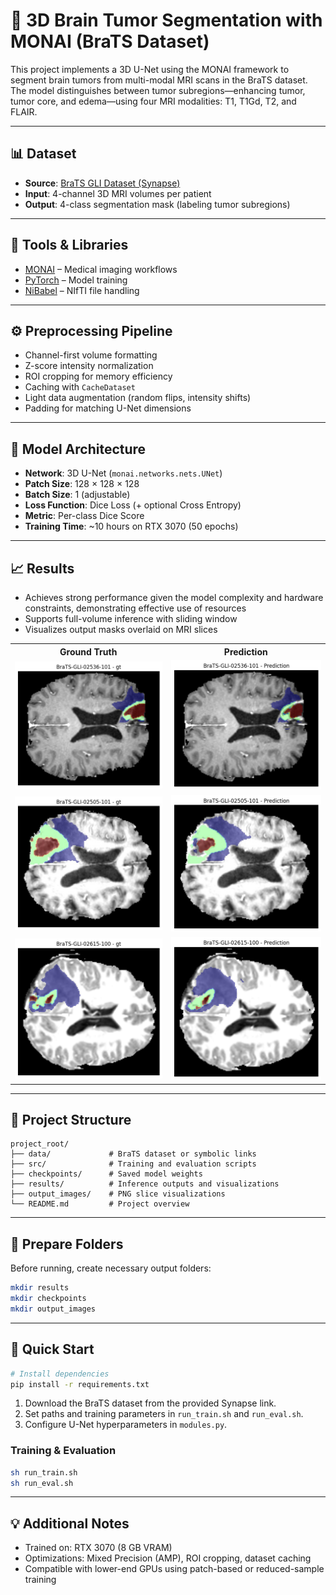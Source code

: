 # 🧠 3D Brain Tumor Segmentation with MONAI (BraTS Dataset)

This project implements a 3D U-Net using the MONAI framework to segment brain tumors from multi-modal MRI scans in the BraTS dataset. The model distinguishes between tumor subregions—enhancing tumor, tumor core, and edema—using four MRI modalities: T1, T1Gd, T2, and FLAIR.

---

## 📊 Dataset

- **Source**: [BraTS GLI Dataset (Synapse)](https://www.synapse.org/Synapse:syn53708249/wiki/627759)
- **Input**: 4-channel 3D MRI volumes per patient
- **Output**: 4-class segmentation mask (labeling tumor subregions)

---

## 🧰 Tools & Libraries

- [MONAI](https://monai.io/) – Medical imaging workflows
- [PyTorch](https://pytorch.org/) – Model training
- [NiBabel](https://nipy.org/nibabel/) – NIfTI file handling

---

## ⚙️ Preprocessing Pipeline

- Channel-first volume formatting
- Z-score intensity normalization
- ROI cropping for memory efficiency
- Caching with `CacheDataset`
- Light data augmentation (random flips, intensity shifts)
- Padding for matching U-Net dimensions

---

## 🧠 Model Architecture

- **Network**: 3D U-Net (`monai.networks.nets.UNet`)
- **Patch Size**: 128 × 128 × 128
- **Batch Size**: 1 (adjustable)
- **Loss Function**: Dice Loss (+ optional Cross Entropy)
- **Metric**: Per-class Dice Score
- **Training Time**: ~10 hours on RTX 3070 (50 epochs)

---

## 📈 Results

- Achieves strong performance given the model complexity and hardware constraints, demonstrating effective use of resources
- Supports full-volume inference with sliding window
- Visualizes output masks overlaid on MRI slices
<div align="center">
<table>
  <tr>
    <th style="text-align: center;">Ground Truth</th>
    <th style="text-align: center;">Prediction</th>
  </tr>
  <tr>
    <td><img src="sample_output/BraTS-GLI-02536-101_gt.png" width="300px" /></td>
    <td><img src="sample_output/BraTS-GLI-02536-101_pred.png" width="300px" /></td>
  </tr>
  <tr>
    <td><img src="sample_output/BraTS-GLI-02505-101_gt.png" width="300px" /></td>
    <td><img src="sample_output/BraTS-GLI-02505-101_pred.png" width="300px" /></td>
  </tr>
  <tr>
    <td><img src="sample_output/BraTS-GLI-02615-100_gt.png" width="300px" /></td>
    <td><img src="sample_output/BraTS-GLI-02615-100_pred.png" width="300px" /></td>
  </tr>
</table>
</div>


---

## 📁 Project Structure

```
project_root/
├── data/             # BraTS dataset or symbolic links
├── src/              # Training and evaluation scripts
├── checkpoints/      # Saved model weights
├── results/          # Inference outputs and visualizations
├── output_images/    # PNG slice visualizations
└── README.md         # Project overview
```

---

## 📁 Prepare Folders

Before running, create necessary output folders:

```bash
mkdir results
mkdir checkpoints
mkdir output_images
```

---

## 🚀 Quick Start

```bash
# Install dependencies
pip install -r requirements.txt
```

1. Download the BraTS dataset from the provided Synapse link.
2. Set paths and training parameters in `run_train.sh` and `run_eval.sh`.
3. Configure U-Net hyperparameters in `modules.py`.

### Training & Evaluation
```bash
sh run_train.sh
sh run_eval.sh
```

---

## 💡 Additional Notes

- Trained on: RTX 3070 (8 GB VRAM)
- Optimizations: Mixed Precision (AMP), ROI cropping, dataset caching
- Compatible with lower-end GPUs using patch-based or reduced-sample training

